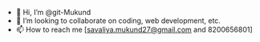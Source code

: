 - 👋 Hi, I’m @git-Mukund
- 💞️ I’m looking to collaborate on coding, web development, etc.
- 📫 How to reach me [savaliya.mukund27@gmail.com and 8200656801]

<!---
git-Mukund/git-Mukund is a ✨ special ✨ repository because its `README.md` (this file) appears on your GitHub profile.
You can click the Preview link to take a look at your changes.
--->
